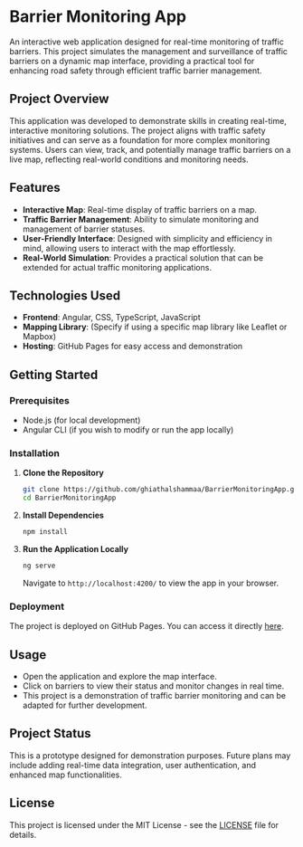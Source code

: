 
# Barrier Monitoring App

An interactive web application designed for real-time monitoring of traffic barriers. This project simulates the management and surveillance of traffic barriers on a dynamic map interface, providing a practical tool for enhancing road safety through efficient traffic barrier management.

## Project Overview

This application was developed to demonstrate skills in creating real-time, interactive monitoring solutions. The project aligns with traffic safety initiatives and can serve as a foundation for more complex monitoring systems. Users can view, track, and potentially manage traffic barriers on a live map, reflecting real-world conditions and monitoring needs.

## Features

- **Interactive Map**: Real-time display of traffic barriers on a map.
- **Traffic Barrier Management**: Ability to simulate monitoring and management of barrier statuses.
- **User-Friendly Interface**: Designed with simplicity and efficiency in mind, allowing users to interact with the map effortlessly.
- **Real-World Simulation**: Provides a practical solution that can be extended for actual traffic monitoring applications.

## Technologies Used

- **Frontend**: Angular, CSS, TypeScript, JavaScript
- **Mapping Library**: (Specify if using a specific map library like Leaflet or Mapbox)
- **Hosting**: GitHub Pages for easy access and demonstration

## Getting Started

### Prerequisites

- Node.js (for local development)
- Angular CLI (if you wish to modify or run the app locally)

### Installation

1. **Clone the Repository**
   ```bash
   git clone https://github.com/ghiathalshammaa/BarrierMonitoringApp.git
   cd BarrierMonitoringApp
   ```

2. **Install Dependencies**
   ```bash
   npm install
   ```

3. **Run the Application Locally**
   ```bash
   ng serve
   ```
   Navigate to `http://localhost:4200/` to view the app in your browser.

### Deployment

The project is deployed on GitHub Pages. You can access it directly [here](https://ghiathalshammaa.github.io/BarrierMonitoringApp/).

## Usage

- Open the application and explore the map interface.
- Click on barriers to view their status and monitor changes in real time.
- This project is a demonstration of traffic barrier monitoring and can be adapted for further development.

## Project Status

This is a prototype designed for demonstration purposes. Future plans may include adding real-time data integration, user authentication, and enhanced map functionalities.

## License

This project is licensed under the MIT License - see the [LICENSE](LICENSE) file for details.
